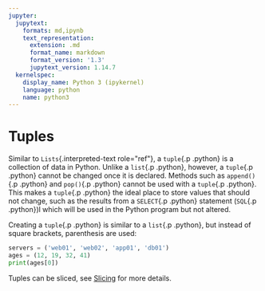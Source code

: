 ```yaml
---
jupyter:
  jupytext:
    formats: md,ipynb
    text_representation:
      extension: .md
      format_name: markdown
      format_version: '1.3'
      jupytext_version: 1.14.7
  kernelspec:
    display_name: Python 3 (ipykernel)
    language: python
    name: python3
---
```


# Tuples

Similar to `Lists`{.interpreted-text role="ref"}, a `tuple`{.p .python} is a collection of data in Python. Unlike a `list`{.p .python}, however, a `tuple`{.p .python} cannot be changed once it is declared. Methods such as `append()`{.p .python} and `pop()`{.p .python} cannot be used with a `tuple`{.p .python}. This makes a `tuple`{.p .python} the ideal place to store values that should not change, such as the results from a `SELECT`{.p .python} statement (`SQL`{.p .python})l which will be used in the Python program but not altered.

Creating a `tuple`{.p .python} is similar to a `list`{.p .python}, but instead of square brackets, parenthesis are used:

```python
servers = ('web01', 'web02', 'app01', 'db01')
ages = (12, 19, 32, 41)
print(ages[0])
```

Tuples can be sliced, see [Slicing](../slicing/index.md) for more details.
